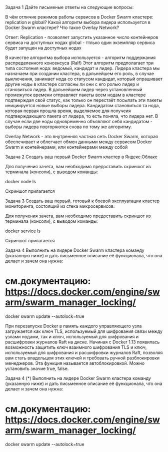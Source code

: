 Задача 1
Дайте письменые ответы на следующие вопросы:

В чём отличие режимов работы сервисов в Docker Swarm кластере: replication и global?
Какой алгоритм выбора лидера используется в Docker Swarm кластере?
Что такое Overlay Network?

Ответ: Replication - позволяет запустить указанное число контейнеров сервиса на доступных нодах
global - ттлько один экземпляр сервиса будет запущен на доступных нодах

В качестве алгоритма выбора используется - алгоритм поддержания распределенного консенсуса (Ralf) Этот алгоритм предполагает три типа состояния нода: ведомый, кандидат и лидер. Лидера кластера мы назначаем при создании кластера, в дальнейшем его роль, в случае выключения, занимает нода со статусом кандидат, который опрашивает другие ноды в кластере согласны ли они с его ролью лидер и становиться лидер. В дальнейшем лидер через установленный промежуток времени отправляет пакеты всем нодам в кластере подтверждая свой статус, как только он перестаёт посылать эти пакеты инициируется новые выборы лидера. Кандидатом становиться та нода, которая первая прошла время, выделяемое для получеия подтверждающего пакета от лидера, то есть поняла, что лидера нет. В случае если две ноды одновременно объявляют себя кандидатом - выборы лидера повторяются снова по тому же алгоритму.

Overlay Network - это внутренняя частная сеть Docker Swarm, которая обеспечивает и облегчает обмен данными между сервисом Docker Swarm и контейнерами, или контейнерами между собой


Задача 2
Создать ваш первый Docker Swarm кластер в Яндекс.Облаке

Для получения зачета, вам необходимо предоставить скриншот из терминала (консоли), с выводом команды:

docker node ls

Скриншот прилагается


Задача 3
Создать ваш первый, готовый к боевой эксплуатации кластер мониторинга, состоящий из стека микросервисов.

Для получения зачета, вам необходимо предоставить скриншот из терминала (консоли), с выводом команды:

docker service ls

Скриншот прилагается

Задача 4
Выполнить на лидере Docker Swarm кластера команду (указанную ниже) и дать письменное описание её функционала, что она делает и зачем она нужна:

# см.документацию: https://docs.docker.com/engine/swarm/swarm_manager_locking/
docker swarm update --autolock=true

При перезапуске Docker в память каждого управляющего узла загружается как ключ TLS, используемый для шифрования связи между узлами нодами, так и ключ, используемый для шифрования и расшифровки журналов Raft на диске.
Начиная с Docker 1.13 появилась возможность защитить ключ взаимного шифрования TLS и ключ, используемый для шифрования и расшифровки журналов Raft, позволяя вам стать владельцем этих ключей и требовать ручной разблокировки менеджеров. Эта функция называется автоблокировкой. Можно установить значие true, false.



Задача 4 (*)
Выполнить на лидере Docker Swarm кластера команду (указанную ниже) и дать письменное описание её функционала, что она делает и зачем она нужна:

# см.документацию: https://docs.docker.com/engine/swarm/swarm_manager_locking/
docker swarm update --autolock=true
